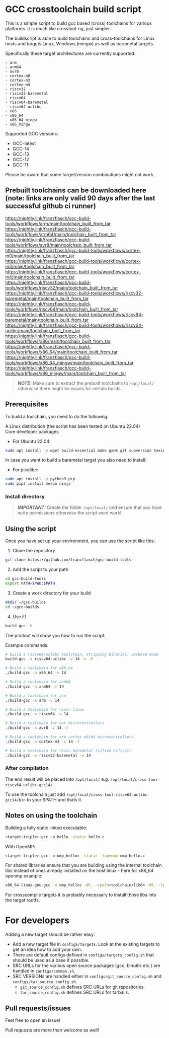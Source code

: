 # GCC crosstoolchain build script

This is a simple script to build gcc based (cross) toolchains for various platforms. It is much like crosstool-ng, just simpler.  

The buildscript is able to build toolchains and cross-toolchains for Linux hosts and targets Linux, Windows (mingw) as well as baremetal targets.

Specifically these target architectures are currently supported:

    - arm 
    - arm64 
    - avr8
    - cortex-m0 
    - cortex-m3 
    - cortex-m4 
    - riscv32 
    - riscv32-baremetal 
    - riscv64 
    - riscv64-baremetal
    - riscv64-uclibc 
    - x86 
    - x86_64 
    - x86_64_mingw 
    - x86_mingw 

Supported GCC versions:
- GCC-latest
- GCC-14
- GCC-13
- GCC-12
- GCC-11

Please be aware that some target/version combinations might not work.

## Prebuilt toolchains can be downloaded here (note: links are only valid 90 days after the last successful github ci runner)

https://nightly.link/franzflasch/gcc-build-tools/workflows/arm/main/toolchain_built_from_tar  
https://nightly.link/franzflasch/gcc-build-tools/workflows/arm64/main/toolchain_built_from_tar  
https://nightly.link/franzflasch/gcc-build-tools/workflows/avr8/main/toolchain_built_from_tar  
https://nightly.link/franzflasch/gcc-build-tools/workflows/cortex-m0/main/toolchain_built_from_tar  
https://nightly.link/franzflasch/gcc-build-tools/workflows/cortex-m3/main/toolchain_built_from_tar  
https://nightly.link/franzflasch/gcc-build-tools/workflows/cortex-m4/main/toolchain_built_from_tar  
https://nightly.link/franzflasch/gcc-build-tools/workflows/riscv32/main/toolchain_built_from_tar  
https://nightly.link/franzflasch/gcc-build-tools/workflows/riscv32-baremetal/main/toolchain_built_from_tar  
https://nightly.link/franzflasch/gcc-build-tools/workflows/riscv64/main/toolchain_built_from_tar  
https://nightly.link/franzflasch/gcc-build-tools/workflows/riscv64-baremetal/main/toolchain_built_from_tar  
https://nightly.link/franzflasch/gcc-build-tools/workflows/riscv64-uclibc/main/toolchain_built_from_tar  
https://nightly.link/franzflasch/gcc-build-tools/workflows/x86/main/toolchain_built_from_tar  
https://nightly.link/franzflasch/gcc-build-tools/workflows/x86_64/main/toolchain_built_from_tar  
https://nightly.link/franzflasch/gcc-build-tools/workflows/x86_64_mingw/main/toolchain_built_from_tar  
https://nightly.link/franzflasch/gcc-build-tools/workflows/x86_mingw/main/toolchain_built_from_tar  

> **_NOTE:_** Make sure to extract the prebuilt toolchains to ```/opt/local/``` otherwise there might be issues for certain builds.

## Prerequisites

To build a toolchain, you need to do the following:

A Linux distribution (the script has been tested on Ubuntu 22.04)  
Core developer packages
+ For Ubuntu 22.04:  
```bash
sudo apt install -y wget build-essential make gawk git subversion texinfo autoconf autopoint pkg-config gettext txt2man liblzma-dev libssl-dev libz-dev flex bison libexpat1-dev rsync file
```

In case you want to build a baremetal target you also need to install:
+ For picolibc:
```bash
sudo apt install -y python3-pip
sudo pip3 install meson ninja
```

### Install directory

> **_IMPORTANT:_**  Create the folder ```/opt/local/``` and ensure that you have write permissions otherwise the script wont work!!

## Using the script

Once you have set up your environment, you can use the script like this:

1. Clone the repository
```bash
git clone https://github.com/franzflasch/gcc-build-tools
```

2. Add the script to your path
```bash
cd gcc-build-tools
export PATH=$PWD:$PATH
```

3. Create a work directory for your build
```bash
mkdir ~/gcc-builds
cd ~/gcc-builds
```

4. Use it!
```bash
build-gcc -h
```

The printout will show you how to run the script.

Example commands:

```bash
# build a riscv64-uclibc toolchain, stripping binaries, verbose mode
build-gcc -a riscv64-uclibc -v 14 -s -V

# Build a toolchain for x86_64
./build-gcc -a x86_64 -v 14

# Build a toolchain for arm64
./build-gcc -a arm64 -v 14

# Build a toolchain for arm
./build-gcc -a arm -v 14

# Build a toolchain for riscv linux
./build-gcc -a riscv64 -v 14

# Build a toolchain for avr microcontrollers
./build-gcc -a avr8 -v 14 -t

# Build a toolchain for arm cortex m3/m4 microcontrollers
./build-gcc -a cortex-m3 -v 14 -t

# Build a toolchain for riscv baremetal (sifive hifive1)
./build-gcc -a riscv32-baremetal -v 14
```

### After compilation

The end result will be placed into ```/opt/local/``` e.g. ```/opt/local/cross-tool-riscv64-uclibc-gcc14/```.  

To use the toolchain just add ```/opt/local/cross-tool-riscv64-uclibc-gcc14/bin``` to your $PATH and thats it.


## Notes on using the toolchain

Building a fully static linked executable:
```bash
<target-triple>-gcc -o hello -static hello.c
```

With OpenMP:
```bash
<target-triple>-gcc -o omp_helloc -static -fopenmp omp_hello.c
```

For shared libraries ensure that you are building using the internal toolchain libs instead of ones already installed on the host linux - here for x86_64 openmp example:
```bash
x86_64-linux-gnu-gcc -o omp_helloc -Wl,--rpath=toolchain/lib64 -Wl,--rpath=toolchain/x86_64-linux-gnu/lib/ -Wl,--dynamic-linker=toolchain/x86_64-linux-gnu/lib/ld-linux-x86-64.so.2 -fopenmp omp_hello.c
```
For crosscompile targets it is probably necessary to install those libs into the target rootfs.

# For developers

Adding a new target should be rather easy:
- Add a new target file in ```configs/targets```. Look at the existing targets to get an idea how to add your own.
- There are default configs defined in ```configs/targets_config.sh``` that should be used as a base if possible.
- SRC URLs for the various open source packages (gcc, binutils etc.) are handled in ```configs/common.sh```.
- SRC VERSIONs are handled either in ```configs/git_source_config.sh``` and ```configs/tar_source_config.sh```. 
    - ```git_source_config.sh``` defines SRC URLs for git repositories.
    - ```tar_source_config.sh``` defines SRC URLs for tarballs.

## Pull requests/issues

Feel free to open an issue!

Pull requests are more than welcome as well!
